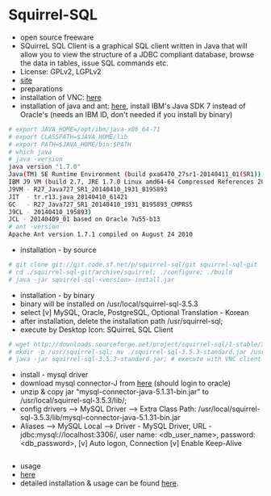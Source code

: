 # Squirrel-SQL
* open source freeware
 * SQuirreL SQL Client is a graphical SQL client written in Java that will allow you to view the structure of a JDBC compliant database, browse the data in tables, issue SQL commands etc.
 * License: GPLv2, LGPLv2
 * [site](http://www.squirrelsql.org/)
* preparations
 * installation of VNC: [here](https://github.com/kimduho/linux/wiki/Linux-VNC-Server-Client-Configurations)
 * installation of java and ant: [here](https://github.com/kimduho/javadev/wiki/Basic-Java-Development-Tools), install IBM's Java SDK 7 instead of Oracle's (needs an IBM ID, don't needed if you install by binary)
```sh
# export JAVA_HOME=/opt/ibm/java-x86_64-71
# export CLASSPATH=$JAVA_HOME/lib
# export PATH=$JAVA_HOME/bin:$PATH
# which java
# java -version
java version "1.7.0"
Java(TM) SE Runtime Environment (build pxa6470_27sr1-20140411_01(SR1))
IBM J9 VM (build 2.7, JRE 1.7.0 Linux amd64-64 Compressed References 20140410_195893 (JIT enabled, AOT enabled)
J9VM - R27_Java727_SR1_20140410_1931_B195893
JIT  - tr.r13.java_20140410_61421
GC   - R27_Java727_SR1_20140410_1931_B195893_CMPRSS
J9CL - 20140410_195893)
JCL - 20140409_01 based on Oracle 7u55-b13
# ant -version
Apache Ant version 1.7.1 compiled on August 24 2010
```
* installation - by source
```sh
# git clone git://git.code.sf.net/p/squirrel-sql/git squirrel-sql-git
# cd ./squirrel-sql-git/archive/squirrel; ./configure; ./build
# java -jar squirrel-sql-<version>-install.jar
```
* installation - by binary
 * binary will be installed on /usr/local/squirrel-sql-3.5.3
 * select [v] MySQL, Oracle, PostgreSQL, Optional Translation - Korean
 * after installation, delete the installation path /usr/squirrel-sql;
 * execute by Desktop Icon: SQuirreL SQL Client
```sh
# wget http://downloads.sourceforge.net/project/squirrel-sql/1-stable/3.5.3/squirrel-sql-3.5.3-standard.jar?r=http%3A%2F%2Fsquirrel-sql.sourceforge.net%2F&ts=1406609125&use_mirror=superb-dca2
# mkdir -p /usr/squirrel-sql; mv ./squirrel-sql-3.5.3-standard.jar /usr/squirrel-sql; cd /usr/squirrel-sql;
# java -jar squirrel-sql-3.5.3-standard.jar; # execute with VNC client connection
```
* install - mysql driver
 * download mysql connector-J from [here](http://dev.mysql.com/downloads/connector/j/) (should login to oracle)
 * unzip & copy jar "mysql-connector-java-5.1.31-bin.jar" to /usr/local/squirrel-sql-3.5.3/lib/;
 * config drivers --> MySQL Driver --> Extra Class Path: /usr/local/squirrel-sql-3.5.3/lib/mysql-connector-java-5.1.31-bin.jar
 * Aliases --> MySQL Local --> Driver - MySQL Driver, URL - jdbc:mysql://localhost:3306/<dbname>, user name: <db_user_name>, password: <db_password>, [v] Auto logon, Connection [v] Enable Keep-Alive
```sh
```
* usage
 * [here](http://www.squirrelsql.org/index.php?page=screenshots)
* detailed installation & usage can be found [here](http://db.apache.org/derby/integrate/SQuirreL_Derby.html).
